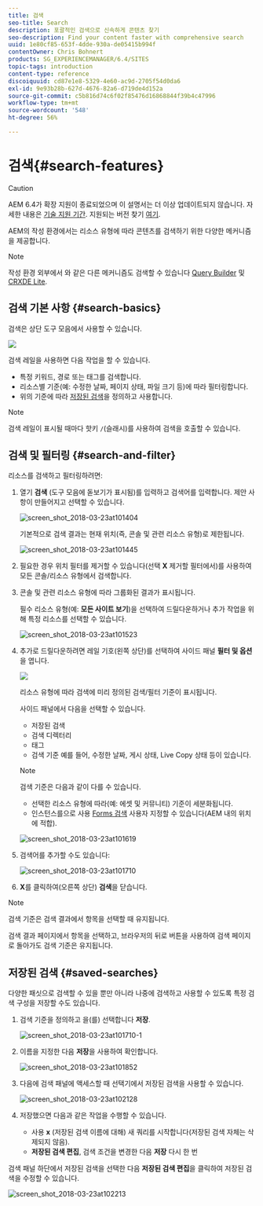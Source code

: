 ```yaml
---
title: 검색
seo-title: Search
description: 포괄적인 검색으로 신속하게 콘텐츠 찾기
seo-description: Find your content faster with comprehensive search
uuid: 1e80cf85-653f-4dde-930a-de05415b994f
contentOwner: Chris Bohnert
products: SG_EXPERIENCEMANAGER/6.4/SITES
topic-tags: introduction
content-type: reference
discoiquuid: cd87e1e8-5329-4e60-ac9d-2705f54d0da6
exl-id: 9e93b28b-627d-4676-82a6-d719de4d152a
source-git-commit: c5b816d74c6f02f85476d16868844f39b4c47996
workflow-type: tm+mt
source-wordcount: '548'
ht-degree: 56%

---
```


# 검색{#search-features}

>[!CAUTION]
>
>AEM 6.4가 확장 지원이 종료되었으며 이 설명서는 더 이상 업데이트되지 않습니다. 자세한 내용은 [기술 지원 기간](https://helpx.adobe.com/kr/support/programs/eol-matrix.html). 지원되는 버전 찾기 [여기](https://experienceleague.adobe.com/docs/).

AEM의 작성 환경에서는 리소스 유형에 따라 콘텐츠를 검색하기 위한 다양한 메커니즘을 제공합니다.

>[!NOTE]
>
>작성 환경 외부에서 와 같은 다른 메커니즘도 검색할 수 있습니다 [Query Builder](/help/sites-developing/querybuilder-api.md) 및 [CRXDE Lite](/help/sites-developing/developing-with-crxde-lite.md).

## 검색 기본 사항 {#search-basics}

검색은 상단 도구 모음에서 사용할 수 있습니다.

![](do-not-localize/chlimage_1-17.png)

검색 레일을 사용하면 다음 작업을 할 수 있습니다.

* 특정 키워드, 경로 또는 태그를 검색합니다.
* 리소스별 기준(예: 수정한 날짜, 페이지 상태, 파일 크기 등)에 따라 필터링합니다.
* 위의 기준에 따라 [저장된 검색](#saved-searches)을 정의하고 사용합니다.

>[!NOTE]
>
>검색 레일이 표시될 때마다 핫키 `/`(슬래시)를 사용하여 검색을 호출할 수 있습니다.

## 검색 및 필터링 {#search-and-filter}

리소스를 검색하고 필터링하려면:

1. 열기 **검색** (도구 모음에 돋보기가 표시됨)를 입력하고 검색어를 입력합니다. 제안 사항이 만들어지고 선택할 수 있습니다.

   ![screen_shot_2018-03-23at101404](assets/screen_shot_2018-03-23at101404.png)

   기본적으로 검색 결과는 현재 위치(즉, 콘솔 및 관련 리소스 유형)로 제한됩니다.

   ![screen_shot_2018-03-23at101445](assets/screen_shot_2018-03-23at101445.png)

1. 필요한 경우 위치 필터를 제거할 수 있습니다(선택 **X** 제거할 필터에서)를 사용하여 모든 콘솔/리소스 유형에서 검색합니다.
1. 콘솔 및 관련 리소스 유형에 따라 그룹화된 결과가 표시됩니다.

   필수 리소스 유형(예: **모든 사이트 보기**)을 선택하여 드릴다운하거나 추가 작업을 위해 특정 리소스를 선택할 수 있습니다.

   ![screen_shot_2018-03-23at101523](assets/screen_shot_2018-03-23at101523.png)

1. 추가로 드릴다운하려면 레일 기호(왼쪽 상단)를 선택하여 사이드 패널 **필터 및 옵션**&#x200B;을 엽니다.

   ![](do-not-localize/screen_shot_2018-03-23at101542.png)

   리소스 유형에 따라 검색에 미리 정의된 검색/필터 기준이 표시됩니다.

   사이드 패널에서 다음을 선택할 수 있습니다.

   * 저장된 검색
   * 검색 디렉터리
   * 태그
   * 검색 기준 예를 들어, 수정한 날짜, 게시 상태, Live Copy 상태 등이 있습니다.

   >[!NOTE]
   >
   >검색 기준은 다음과 같이 다를 수 있습니다.
   >
   >* 선택한 리소스 유형에 따라(예: 에셋 및 커뮤니티) 기준이 세분화됩니다.
   >* 인스턴스를으로 사용 [Forms 검색](/help/sites-administering/search-forms.md) 사용자 지정할 수 있습니다(AEM 내의 위치에 적합).


   ![screen_shot_2018-03-23at101619](assets/screen_shot_2018-03-23at101619.png)

1. 검색어를 추가할 수도 있습니다:

   ![screen_shot_2018-03-23at101710](assets/screen_shot_2018-03-23at101710.png)

1. **X**&#x200B;를 클릭하여(오른쪽 상단) **검색**&#x200B;을 닫습니다.

>[!NOTE]
>
>검색 기준은 검색 결과에서 항목을 선택할 때 유지됩니다.
>
>검색 결과 페이지에서 항목을 선택하고, 브라우저의 뒤로 버튼을 사용하여 검색 페이지로 돌아가도 검색 기준은 유지됩니다.

## 저장된 검색 {#saved-searches}

다양한 패싯으로 검색할 수 있을 뿐만 아니라 나중에 검색하고 사용할 수 있도록 특정 검색 구성을 저장할 수도 있습니다.

1. 검색 기준을 정의하고 을(를) 선택합니다 **저장**.

   ![screen_shot_2018-03-23at101710-1](assets/screen_shot_2018-03-23at101710-1.png)

1. 이름을 지정한 다음 **저장**&#x200B;을 사용하여 확인합니다.

   ![screen_shot_2018-03-23at101852](assets/screen_shot_2018-03-23at101852.png)

1. 다음에 검색 패널에 액세스할 때 선택기에서 저장된 검색을 사용할 수 있습니다.

   ![screen_shot_2018-03-23at102128](assets/screen_shot_2018-03-23at102128.png)

1. 저장했으면 다음과 같은 작업을 수행할 수 있습니다.

   * 사용 **x** (저장된 검색 이름에 대해) 새 쿼리를 시작합니다(저장된 검색 자체는 삭제되지 않음).
   * **저장된 검색 편집**, 검색 조건을 변경한 다음 **저장** 다시 한 번

검색 패널 하단에서 저장된 검색을 선택한 다음 **저장된 검색 편집**&#x200B;을 클릭하여 저장된 검색을 수정할 수 있습니다.

![screen_shot_2018-03-23at102213](assets/screen_shot_2018-03-23at102213.png)
